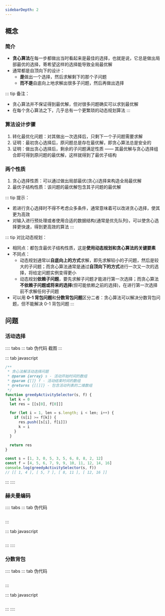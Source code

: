 ```yaml
---
sidebarDepth: 2
---
```


## 概念

### 简介

+ **贪心算法**在每一步都做出当时看起来是最佳的选择，也就是说，它总是做出局部最优的选择，寄希望这样的选择能导致全局最优解
+ 通常都是自顶向下的设计：
  + **是**做出一个选择，然后求解剩下的那个子问题
  + **而不是**自底向上地求解出很多子问题，然后再做出选择


::: tip 备注：
+ 贪心算法并不保证得到最优解，但对很多问题确实可以求到最优解
+ 在每个贪心算法之下，几乎总有一个更繁琐的动态规划算法
:::


### 算法设计步骤

1. 转化最优化问题：对其做出一次选择后，只剩下一个子问题需要求解
2. 证明：最初贪心选择后，原问题总是存在最优解，即贪心算法总是安全的
3. 证明：做出贪心选择后，剩余的子问题满足性质 —— 其最优解与贪心选择组合即可得到原问题的最优解，这样就得到了最优子结构


### 两个性质

1. 贪心选择性质：可以通过做出局部最优(贪心)选择来构造全局最优解
2. 最优子结构性质：该问题的最优解包含其子问题的最优解


::: tip 提示：
+ 若进行贪心选择时不得不考虑众多条件，通常意味着可以改进贪心选择，使其更为高效
+ 对输入进行预处理或者使用合适的数据结构(通常是优先队列)，可以使贪心选择更快速，得到更高效的算法
:::


::: tip 对比动态规划：
+ 相同点：都包含最优子结构性质，这是**使用动态规划和贪心算法的关键要素**
+ 不同点：
  + 动态规划通常以**自底向上的方式**求解，即先求解较小的子问题，然后是较大的子问题；而贪心算法通常是通过**自顶向下的方式**进行一次又一次的选择，将给定问题实例变得更小
  + 动态规划**依赖子问题**，要先求解子问题才能进行第一次选择；而贪心算法**不依赖子问题或将来的选择**(但可能依赖之前的选择)，在进行第一次选择前不求解任何子问题
+ 可以用 **0-1 背包问题**和**分数背包问题**区分二者：贪心算法可以解决分数背包问题，但不能解决 0-1 背包问题
:::





## 问题

### 活动选择

:::: tabs
::: tab 伪代码
截图
:::

::: tab javascript
```js
/**
 * 贪心法解活动选择问题
 * @param {array} s - 活动开始时间的数组
 * @param {[]} f - 活动结束时间的数组
 * @returns {[[]]} - 包含活动列表的二维数组
 */
function greedyActivitySelector(s, f) {
  let k = 0
  let res = [[s[0], f[0]]]

  for (let i = 1, len = s.length; i < len; i++) {
    if (s[i] >= f[k]) {
      res.push([s[i], f[i]])
      k = i
    }
  }

  return res
}

const s = [1, 3, 0, 5, 3, 5, 6, 8, 8, 2, 12]
const f = [4, 5, 6, 7, 9, 9, 10, 11, 12, 14, 16]
console.log(greedyActivitySelector(s, f))
// [[ 1, 4 ], [ 5, 7 ], [ 8, 11 ], [ 12, 16 ]]
```
:::
::::



### 赫夫曼编码

:::: tabs
::: tab 伪代码
```

```
:::

::: tab javascript
```js

```
:::
::::



### 分数背包

:::: tabs
::: tab 伪代码
```

```
:::

::: tab javascript
```js

```
:::
::::

